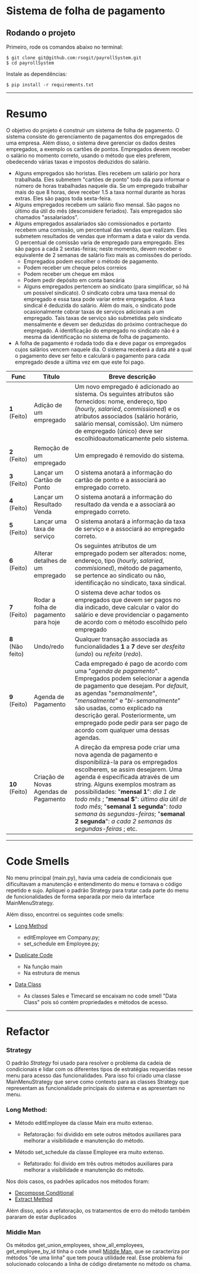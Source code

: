 # Sistema de folha de pagamento

Rodando o projeto
-------
Primeiro, rode os comandos abaixo no terminal:

    $ git clone git@github.com:rsogit/payrollSystem.git
    $ cd payrollSystem

Instale as dependências:

	$ pip install -r requirements.txt

---
# Resumo

O objetivo do projeto é construir um sistema de folha de pagamento. O sistema consiste do
gerenciamento de pagamentos dos empregados de uma empresa. Além disso, o sistema deve
gerenciar os dados destes empregados, a exemplo os cartões de pontos. Empregados devem receber
o salário no momento correto, usando o método que eles preferem, obedecendo várias taxas e
impostos deduzidos do salário.
* Alguns empregados são horistas. Eles recebem um salário por hora trabalhada. Eles
submetem "cartões de ponto" todo dia para informar o número de horas trabalhadas naquele
dia. Se um empregado trabalhar mais do que 8 horas, deve receber 1.5 a taxa normal
durante as horas extras. Eles são pagos toda sexta-feira.
* Alguns empregados recebem um salário fixo mensal. São pagos no último dia útil do mês
(desconsidere feriados). Tais empregados são chamados "assalariados".
* Alguns empregados assalariados são comissionados e portanto recebem uma comissão, um
percentual das vendas que realizam. Eles submetem resultados de vendas que informam a
data e valor da venda. O percentual de comissão varia de empregado para empregado. Eles
são pagos a cada 2 sextas-feiras; neste momento, devem receber o equivalente de 2 semanas
de salário fixo mais as comissões do período.
  * Empregados podem escolher o método de pagamento.
  * Podem receber um cheque pelos correios
  * Podem receber um cheque em mãos
  * Podem pedir depósito em conta bancária
  * Alguns empregados pertencem ao sindicato (para simplificar, só há um possível sindicato).
O sindicato cobra uma taxa mensal do empregado e essa taxa pode variar entre
empregados. A taxa sindical é deduzida do salário. Além do mais, o sindicato pode
ocasionalmente cobrar taxas de serviços adicionais a um empregado. Tais taxas de serviço
são submetidas pelo sindicato mensalmente e devem ser deduzidas do próximo
contracheque do empregado. A identificação do empregado no sindicato não é a mesma da
identificação no sistema de folha de pagamento.
* A folha de pagamento é rodada todo dia e deve pagar os empregados cujos salários vencem
naquele dia. O sistema receberá a data até a qual o pagamento deve ser feito e calculará o
pagamento para cada empregado desde a última vez em que este foi pago.


Func | Título | Breve descrição
------------ | ------------- | -------------  
**1** (Feito)| Adição de um empregado | Um novo empregado é adicionado ao sistema. Os seguintes atributos são fornecidos: nome, endereço, tipo (_hourly_, _salaried_, _commissioned_) e os atributos associados (salário horário, salário mensal, comissão). Um número de empregado (único) deve ser escolhidoautomaticamente pelo sistema.
**2** (Feito) | Remoção de um empregado | Um empregado é removido do sistema.
**3** (Feito) | Lançar um Cartão de Ponto | O sistema anotará a informação do cartão de ponto e a associará ao empregado correto.
**4** (Feito) | Lançar um Resultado Venda | O sistema anotará a informação do resultado da venda e a associará ao empregado correto.
**5** (Feito) | Lançar uma taxa de serviço | O sistema anotará a informação da taxa de serviço e a  associará ao empregado correto. 
**6** (Feito) | Alterar detalhes de um empregado | Os seguintes atributos de um empregado podem ser  alterados: nome, endereço, tipo (_hourly_, _salaried_, _commisioned_), método de pagamento, se pertence ao sindicato ou não, identificação no sindicato, taxa sindical. 
**7** (Feito) | Rodar a folha de pagamento para hoje | O sistema deve achar todos os empregados que devem  ser pagos no dia indicado, deve calcular o valor do salário  e deve providenciar o pagamento de acordo com o método escolhido pelo empregado
**8** (Não feito) | Undo/redo | Qualquer transação associada as funcionalidades **1** a **7**  deve ser _desfeita_ (*undo*) ou _refeita_ (*redo*).
**9** (Feito) | Agenda de Pagamento | Cada empregado é pago de acordo com uma "_agenda de  pagamento_". Empregados podem selecionar a agenda de  pagamento que desejam. Por _default_, as agendas  "_semanalmente_", "_mensalmente_" e "_bi-semanalmente_" são usadas, como explicado na descrição geral. Posteriormente, um empregado pode pedir para ser pago de acordo com qualquer uma dessas agendas.
**10** (Feito) | Criação de Novas Agendas de Pagamento | A direção da empresa pode criar uma nova agenda de  pagamento e disponibilizá-la para os empregados  escolherem, se assim desejarem. Uma agenda é especificada através de um string. Alguns exemplos  mostram as possibilidades: "**mensal 1**": _dia 1 de todo mês_ ; "**mensal $**": _último dia útil de todo mês_; "**semanal 1 segunda**": _toda semana  às segundas-feiras_; "**semanal 2 segunda**": _a cada 2 semanas às segundas-feiras_ ; etc.
---
# Code Smells

No menu principal (main.py), havia uma cadeia de condicionais que dificultavam a manutenção e entendimento do menu e tornava o código repetido e sujo. 
Apliquei o padrão Strategy para tratar cada parte do menu de funcionalidades de forma separada por meio da interface MainMenuStrategy.

Além disso, encontrei os seguintes code smells:
- [Long Method](https://sourcemaking.com/refactoring/smells/long-method) 
  - editEmployee em Company.py;
  - set_schedule em Employee.py;

- [Duplicate Code](https://sourcemaking.com/refactoring/smells/duplicate-code)
  - Na função main
  - Na estrutura de menus

- [Data Class](https://sourcemaking.com/refactoring/smells/data-class)
  - As classes Sales e Timecard se encaixam no code smell "Data Class" pois só contém propriedades e métodos de acesso.


----
# Refactor

### Strategy

O padrão *Strategy* foi usado para resolver o problema da cadeia de condicionais e lidar com os diferentes tipos de estratégias requeridas nesse menu para acesso das funcionalidades. Para isso foi criado uma classe MainMenuStrategy que serve como contexto para as classes Strategy que representam as funcionalidade principais do sistema e as apresentam no menu.


### Long Method:
- Método editEmployee da classe Main era muito extenso.
  - Refatoração: foi dividido em sete outros métodos auxiliares para melhorar a visibilidade e manutenção do método.
  

- Método set_schedule da classe Employee era muito extenso.
  - Refatorado: foi divido em três outros métodos auxiliares para melhorar a visibilidade e manutenção do método. 
    
Nos dois casos, os padrões aplicados nos métodos foram:
- [Decompose Conditional](https://sourcemaking.com/refactoring/decompose-conditional)
- [Extract Method](https://sourcemaking.com/refactoring/extract-method)

Além disso, após a refatoração, os tratamentos de erro do método também pararam de estar duplicados

### Middle Man
Os métodos get_union_employees, show_all_employees, get_employee_by_id tinha o code smell [Middle Man](https://sourcemaking.com/refactoring/smells/middle-man), que se caracteriza por métodos "de uma linha" que tem pouca utilidade real. Esse problema foi solucionado colocando a linha de código diretamente no método os chama.


